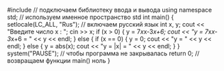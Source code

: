 #include <iostream> // подключаем библиотеку ввода и вывода
using namespace std; // используем именное пространство std
int main()
{
	setlocale(LC_ALL, "Rus"); // включаем русский язык
	int x, y;
	cout << "Введите число x : "; cin >> x;
	if (x > 0) {
		y = 7*x*x-3*x+6;
		cout << "y = 7*x*x-3*x+6 = " << y << endl;
	}
	else {
		if (x == 0) {
			y = 0;
			cout << "y = " << y << endl;
		}
		else {
			y = abs(x);
			cout << "y = |x| = " << y << endl;
		}
	}
	system("PAUSE"); // чтобы программа не закрывалась
	return 0; // возвращаем функции main() ноль
}
